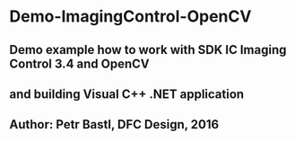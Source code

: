# Demo-ImagingControl-OpenCV
## Demo example how to work with SDK IC Imaging Control 3.4 and OpenCV 
## and building Visual C++ .NET application
## Author: Petr Bastl, DFC Design, 2016

